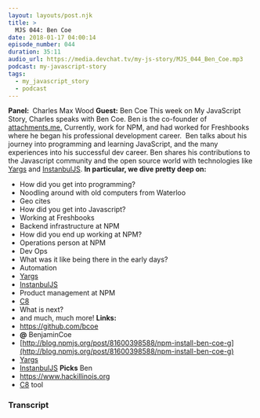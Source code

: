 ```yaml
---
layout: layouts/post.njk
title: >
  MJS 044: Ben Coe
date: 2018-01-17 04:00:14
episode_number: 044
duration: 35:11
audio_url: https://media.devchat.tv/my-js-story/MJS_044_Ben_Coe.mp3
podcast: my-javascript-story
tags:
  - my_javascript_story
  - podcast
---
```


**Panel:&nbsp;** Charles Max Wood **Guest:** Ben Coe This week on My JavaScript Story, Charles speaks with Ben Coe. Ben is the co-founder of [attachments.me.](http://attachments.me)&nbsp;Currently, work for NPM, and had worked for Freshbooks where he began his professional development career.&nbsp; Ben talks about his journey into programming and learning JavaScript, and the many experiences into his successful dev career. Ben shares his contributions to the Javascript community and the open source world with technologies like [Yargs](https://github.com/yargs/yargs) and [InstanbulJS](https://github.com/istanbuljs/nyc). **In particular, we dive pretty deep on:**

- How did you get into programming?
- Noodling around with old computers from Waterloo
- Geo cites
- How did you get into Javascript?
- Working at Freshbooks
- Backend infrastructure at NPM
- How did you end up working at NPM?
- Operations person at NPM
- Dev Ops
- What was it like being there in the early days?
- Automation
- [Yargs](https://github.com/yargs/yargs)
- [InstanbulJS](https://github.com/istanbuljs/nyc)
- Product management at NPM
- [C8](https://github.com/bcoe/c8)
- What is next?
- and much, much more!
  **Links:&nbsp;**
- https://github.com/bcoe
- **@** BenjaminCoe
- [http://blog.npmjs.org/post/81600398588/npm-install-ben-coe-g](http://blog.npmjs.org/post/81600398588/npm-install-ben-coe-g)
- [Yargs](https://github.com/yargs/yargs)
- [InstanbulJS](https://github.com/istanbuljs/nyc)
  **Picks** Ben
- https://www.hackillinois.org
- [C8](https://github.com/bcoe/c8) tool

### Transcript
